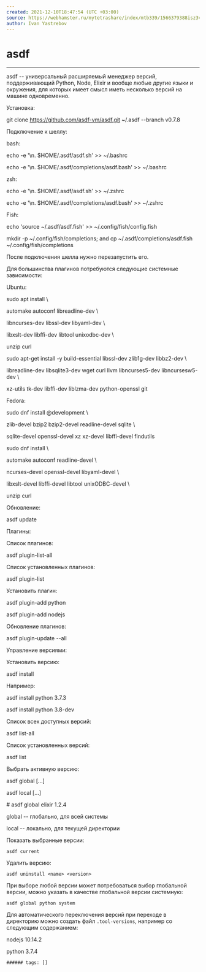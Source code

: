 ```yaml
---
created: 2021-12-10T18:47:54 (UTC +03:00)
source: https://webhamster.ru/mytetrashare/index/mtb339/1566379388isz3v03625
author: Ivan Yastrebov
---
```

asdf
===
---

asdf -- универсальный расширяемый менеджер версий, поддерживающий Python, Node, Elixir и вообще любые другие языки и окружения, для которых имеет смысл иметь несколько версий на машине одновременно.

Установка:

git clone https://github.com/asdf-vm/asdf.git ~/.asdf --branch v0.7.8  

Подключение к шеллу:

bash:

echo -e '\\n. $HOME/.asdf/asdf.sh' >> ~/.bashrc

echo -e '\\n. $HOME/.asdf/completions/asdf.bash' >> ~/.bashrc

zsh:

echo -e '\\n. $HOME/.asdf/asdf.sh' >> ~/.zshrc

echo -e '\\n. $HOME/.asdf/completions/asdf.bash' >> ~/.zshrc

Fish:

echo 'source ~/.asdf/asdf.fish' >> ~/.config/fish/config.fish

mkdir -p ~/.config/fish/completions; and cp ~/.asdf/completions/asdf.fish ~/.config/fish/completions

После подключения шелла нужно перезапустить его.

Для большинства плагинов потребуются следующие системные зависимости:

Ubuntu:

sudo apt install \\

automake autoconf libreadline-dev \\

libncurses-dev libssl-dev libyaml-dev \\

libxslt-dev libffi-dev libtool unixodbc-dev \\

unzip curl

sudo apt-get install -y build-essential libssl-dev zlib1g-dev libbz2-dev \\

libreadline-dev libsqlite3-dev wget curl llvm libncurses5-dev libncursesw5-dev \\

xz-utils tk-dev libffi-dev liblzma-dev python-openssl git

Fedora:

sudo dnf install @development \\

zlib-devel bzip2 bzip2-devel readline-devel sqlite \\

sqlite-devel openssl-devel xz xz-devel libffi-devel findutils

sudo dnf install \\

automake autoconf readline-devel \\

ncurses-devel openssl-devel libyaml-devel \\

libxslt-devel libffi-devel libtool unixODBC-devel \\

unzip curl

Обновление:

asdf update

Плагины:

Список плагинов:

asdf plugin-list-all

Список установленных плагинов:

asdf plugin-list

Установить плагин:

asdf plugin-add python

asdf plugin-add nodejs

Обновление плагинов:

asdf plugin-update --all

Управление версиями:

Установить версию:

asdf install <name> <version>

Например:

asdf install python 3.7.3

asdf install python 3.8-dev

Список всех доступных версий:

asdf list-all <name>

Список установленных версий:

asdf list <name>

Выбрать активную версию:


asdf global <name> <version> \[<version>...\]

asdf local <name> <version> \[<version>...\]

\# asdf global elixir 1.2.4

global -- глобально, для всей системы

local -- локально, для текущей директории

Показать выбранные версии:

```shell
asdf current
```

Удалить версию:

```shell
asdf uninstall <name> <version>
```

При выборе любой версии может потребоваться выбор глобальной версии, можно указать в качестве глобальной версии системную:

```shell
asdf global python system
```

Для автоматического переключения версий при переходе в директорию можно создать файл `.tool-versions`, например со следующим содержанием:

nodejs 10.14.2

python 3.7.4

`###### tags: []`